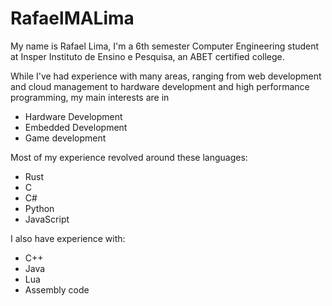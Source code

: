 # RafaelMALima
My name is Rafael Lima, I'm a 6th semester Computer Engineering student at Insper Instituto de Ensino e Pesquisa, an ABET certified college. 

While I've had experience with many areas, ranging from web development and cloud management to hardware development and high performance programming, my main interests are in
 - Hardware Development
 - Embedded Development
 - Game development

Most of my experience revolved around these languages:
- Rust
- C
- C#
- Python
- JavaScript


I also have experience with:
- C++
- Java
- Lua
- Assembly code

